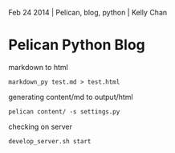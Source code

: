 Feb 24 2014 | Pelican, blog, python | Kelly Chan
# Pelican Python Blog


markdown to html
```
markdown_py test.md > test.html
```

generating content/md to output/html
```
pelican content/ -s settings.py
```

checking on server
```
develop_server.sh start
```
